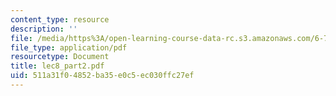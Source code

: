 ```yaml
---
content_type: resource
description: ''
file: /media/https%3A/open-learning-course-data-rc.s3.amazonaws.com/6-772-compound-semiconductor-devices-spring-2003/511a31f04852ba35e0c5ec030ffc27ef_lec8_part2.pdf
file_type: application/pdf
resourcetype: Document
title: lec8_part2.pdf
uid: 511a31f0-4852-ba35-e0c5-ec030ffc27ef
---
```

